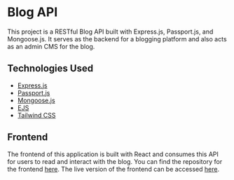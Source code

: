 # Blog API

This project is a RESTful Blog API built with Express.js, Passport.js, and Mongoose.js. It serves as the backend for a blogging platform and also acts as an admin CMS for the blog.

## Technologies Used

- [Express.js](https://expressjs.com/)
- [Passport.js](https://www.passportjs.org/)
- [Mongoose.js](https://mongoosejs.com/)
- [EJS](https://ejs.co/)
- [Tailwind CSS](https://tailwindcss.com/)

## Frontend

The frontend of this application is built with React and consumes this API for users to read and interact with the blog. You can find the repository for the frontend [here](https://github.com/TheRealBill91/portfolio-site). The live version of the frontend can be accessed [here](https://www.billycummings.com/blog).
